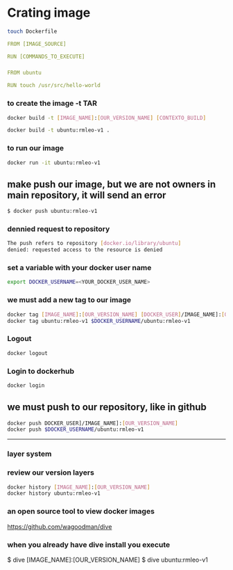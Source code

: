 # Crating image

```bash
touch Dockerfile
``` 

```yaml
FROM [IMAGE_SOURCE]

RUN [COMMANDS_TO_EXECUTE]
```

###
```yaml
FROM ubuntu

RUN touch /usr/src/hello-world
```


### to create the image -t TAR
```bash
docker build -t [IMAGE_NAME]:[OUR_VERSION_NAME] [CONTEXTO_BUILD]

docker build -t ubuntu:rmleo-v1 .
```

### to run our image
```bash
docker run -it ubuntu:rmleo-v1
```

## make push our image, but we are not owners in main repository, it will send an error
```bash
$ docker push ubuntu:rmleo-v1
```

### dennied request to repository 
```bash
The push refers to repository [docker.io/library/ubuntu]
denied: requested access to the resource is denied
```

### set a variable with your docker user name
```bash
export DOCKER_USERNAME=<YOUR_DOCKER_USER_NAME>
```

### we must add a new tag to our image
```bash
docker tag [IMAGE_NAME]:[OUR_VERSION_NAME] [DOCKER_USER]/IMAGE_NAME]:[OUR_VERSION_NAME]
docker tag ubuntu:rmleo-v1 $DOCKER_USERNAME/ubuntu:rmleo-v1
```

### Logout 
```bash
docker logout
```

### Login to dockerhub
```bash
docker login
```

## we must push to our repository, like in github
```bash
docker push DOCKER_USER]/IMAGE_NAME]:[OUR_VERSION_NAME]
docker push $DOCKER_USERNAME/ubuntu:rmleo-v1
```


-------------------------------------------------------------------------------
### layer system

### review our version layers
```bash
docker history [IMAGE_NAME]:[OUR_VERSION_NAME]
docker history ubuntu:rmleo-v1
```

### an open source tool to view docker images
https://github.com/wagoodman/dive

### when you already have dive install you execute
$ dive [IMAGE_NAME]:[OUR_VERSION_NAME]
$ dive ubuntu:rmleo-v1

